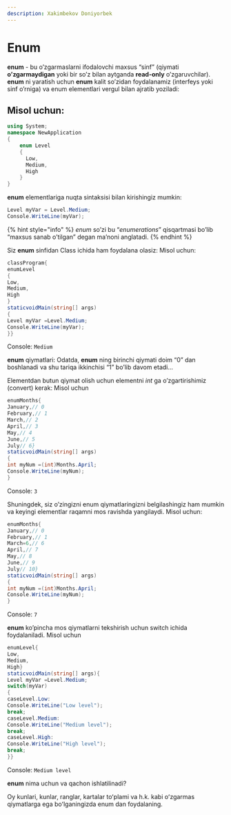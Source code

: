 ```yaml
---
description: Xakimbekov Doniyorbek
---
```


# Enum

**enum** - bu o’zgarmaslarni ifodalovchi maxsus “sinf” (qiymati **o’zgarmaydigan** yoki bir so’z bilan aytganda **read-only** o’zgaruvchilar).
**enum** ni yaratish uchun __enum__ kalit so’zidan foydalanamiz (interfeys yoki sinf o’rniga) va enum elementlari vergul bilan ajratib yoziladi: 

## **Misol uchun:**

```csharp
using System;
namespace NewApplication
{
    enum Level 
    {
      Low,
      Medium,
      High
    }
}
```

**enum** elementlariga nuqta sintaksisi bilan kirishingiz mumkin:
```csharp
Level myVar = Level.Medium;
Console.WriteLine(myVar);
```
{% hint style="info" %}
*enum* so’zi bu “*enumerations*” qisqartmasi bo’lib “maxsus sanab o’tilgan” degan ma’noni anglatadi.
{% endhint %}

Siz **enum** sinfidan Class ichida ham foydalana olasiz:
Misol uchun:
```csharp
classProgram{
enumLevel
{
Low,
Medium,
High
}
staticvoidMain(string[] args)
{
Level myVar =Level.Medium;
Console.WriteLine(myVar);
}}
```
Console:  `Medium`

**enum** qiymatlari:
Odatda, **enum** ning birinchi qiymati doim “0” dan boshlanadi va shu tariqa ikkinchisi “1” bo’lib davom etadi…

Elementdan butun qiymat olish uchun elementni *int* ga o’zgartirishimiz (convert) kerak:
Misol uchun
```csharp
enumMonths{
January,// 0
February,// 1
March,// 2
April,// 3
May,// 4
June,// 5
July// 6}
staticvoidMain(string[] args)
{
int myNum =(int)Months.April;
Console.WriteLine(myNum);
}
```
 Console: `3`
 
 
Shuningdek, siz o’zingizni enum qiymatlaringizni belgilashingiz ham mumkin va keyingi elementlar raqamni mos ravishda yangilaydi. Misol uchun:
```csharp
enumMonths{
January,// 0
February,// 1
March=6,// 6
April,// 7
May,// 8
June,// 9
July// 10}
staticvoidMain(string[] args)
{
int myNum =(int)Months.April;
Console.WriteLine(myNum);
}
```
Console: `7`

**enum** ko’pincha mos qiymatlarni tekshirish uchun switch ichida foydalaniladi. Misol uchun
```csharp
enumLevel{
Low,
Medium,
High}
staticvoidMain(string[] args){
Level myVar =Level.Medium;
switch(myVar)
{
caseLevel.Low:
Console.WriteLine("Low level");
break;
caseLevel.Medium:
Console.WriteLine("Medium level");
break;
caseLevel.High:
Console.WriteLine("High level");
break;
}}
```
Console:
`Medium level`

**enum** nima uchun va qachon ishlatilinadi?

Oy kunlari, kunlar, ranglar, kartalar toʻplami va h.k. kabi oʻzgarmas qiymatlarga ega boʻlganingizda enum dan foydalaning.
